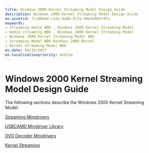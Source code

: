 ```yaml
---
title: Windows 2000 Kernel Streaming Model Design Guide
description: Windows 2000 Kernel Streaming Model Design Guide
ms.assetid: 7cc080ad-ce4a-4a08-917a-d9e4a002f4fa
keywords:
- streaming media WDK , Windows 2000 Kernel Streaming Model
- media streaming WDK , Windows 2000 Kernel Streaming Model
- Windows 2000 Kernel Streaming Model WDK
- Streaming Model WDK Windows 2000 Kernel
- Kernel Streaming Model WDK
ms.date: 04/20/2017
ms.localizationpriority: medium
---
```


# Windows 2000 Kernel Streaming Model Design Guide





The following sections describe the Windows 2000 Kernel Streaming Model:

[Streaming Minidrivers](https://msdn.microsoft.com/library/windows/hardware/ff568275)

[USBCAMD Minidriver Library](usbcamd-minidriver-library.md)

[DVD Decoder Minidrivers](https://msdn.microsoft.com/library/windows/hardware/ff558742)

[Kernel Streaming](kernel-streaming.md)

 

 




